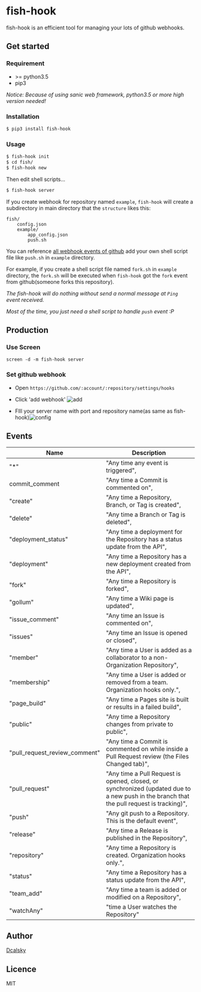 
fish-hook
=================
fish-hook is an efficient tool for managing your lots of github webhooks.

## Get started
### Requirement
- \>= python3.5
- pip3

*Notice: Because of using sanic web framework, python3.5 or more high version needed!*

### Installation
```bash
$ pip3 install fish-hook
```

### Usage
```bash
$ fish-hook init
$ cd fish/
$ fish-hook new
```
Then edit shell scripts...
```bash
$ fish-hook server
```

If you create webhook for repository named `example`, `fish-hook` will create a subdirectory in main directory that the `structure` likes this:
```
fish/
	config.json
	example/
		app_config.json
		push.sh
```
You can reference [all webhook events of github](#events) add your own shell script file like `push.sh` in `example` directory.  

For example, if you create a shell script file named `fork.sh` in `example` directory,  the `fork.sh` will be executed when `fish-hook` got the `fork` event from github(someone forks this repository).

*The fish-hook will do nothing without send a normal message at `Ping ` event received.*

*Most of the time, you just need a shell script to handle `push` event :P*



## Production
### Use Screen

`screen -d -m fish-hook server`

### Set github webhook
* Open  `https://github.com/:account/:repository/settings/hooks`
* Click 'add webhook' ![add](http://static.noddl.me/be982e7fbc49945cc1202a09d0d8e72824e80433-979996fcd6978a98c507e49101d5546eeddc98f0.png)

* FIll your server name with port and repository name(as same as fish-hook)![config](http://static.noddl.me/1d010653219097b3af761cda3da55e5b698bb77e-e748303cc8ec3a4467117ad7f130ee12f880b4e3.png)


## Events

| Name                          | Description                              |
| ----------------------------- | ---------------------------------------- |
| "*"                           | "Any time any event is triggered",       |
| commit_comment                | "Any time a Commit is commented on",     |
| "create"                      | "Any time a Repository, Branch, or Tag is created", |
| "delete"                      | "Any time a Branch or Tag is deleted",   |
| "deployment_status"           | "Any time a deployment for the Repository has a status update from the API", |
| "deployment"                  | "Any time a Repository has a new deployment created from the API", |
| "fork"                        | "Any time a Repository is forked",       |
| "gollum"                      | "Any time a Wiki page is updated",       |
| "issue_comment"               | "Any time an Issue is commented on",     |
| "issues"                      | "Any time an Issue is opened or closed", |
| "member"                      | "Any time a User is added as a collaborator to a non-Organization Repository", |
| "membership"                  | "Any time a User is added or removed from a team. Organization hooks only.", |
| "page_build"                  | "Any time a Pages site is built or results in a failed build", |
| "public"                      | "Any time a Repository changes from private to public", |
| "pull_request_review_comment" | "Any time a Commit is commented on while inside a Pull Request review (the Files Changed tab)", |
| "pull_request"                | "Any time a Pull Request is opened, closed, or synchronized (updated due to a new push in the branch that the pull request is tracking)", |
| "push"                        | "Any git push to a Repository. This is the default event", |
| "release"                     | "Any time a Release is published in the Repository", |
| "repository"                  | "Any time a Repository is created. Organization hooks only.", |
| "status"                      | "Any time a Repository has a status update from the API", |
| "team_add"                    | "Any time a team is added or modified on a Repository", |
| "watchAny"                    | "time a User watches the Repository"     |

## Author
[Dcalsky](https://www.noddl.me/)
## Licence
MIT